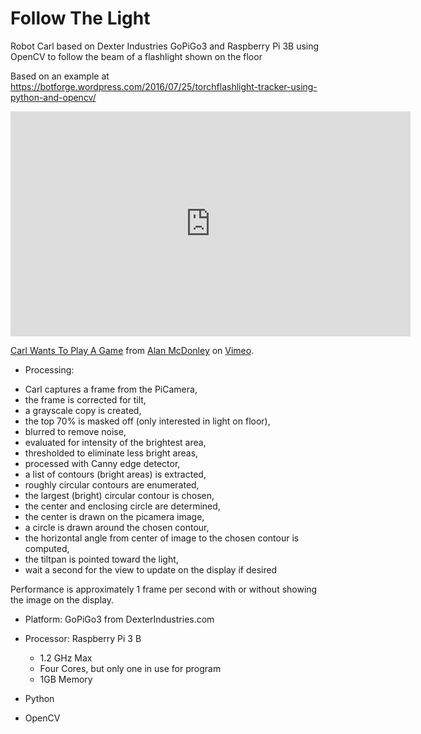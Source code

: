 # Follow The Light
Robot Carl based on Dexter Industries GoPiGo3 and Raspberry Pi 3B 
using OpenCV to follow the beam of a flashlight shown on the floor

Based on an example at https://botforge.wordpress.com/2016/07/25/torchflashlight-tracker-using-python-and-opencv/



<iframe src="https://player.vimeo.com/video/350441698" width="640" height="360" frameborder="0" allow="autoplay; fullscreen" allowfullscreen></iframe>
<p><a href="https://vimeo.com/350441698">Carl Wants To Play A Game</a> from <a href="https://vimeo.com/user2287375">Alan McDonley</a> on <a href="https://vimeo.com">Vimeo</a>.</p>

- Processing:

* Carl captures a frame from the PiCamera,  
* the frame is corrected for tilt,  
* a grayscale copy is created,  
* the top 70% is masked off (only interested in light on floor),  
* blurred to remove noise, 
* evaluated for intensity of the brightest area, 
* thresholded to eliminate less bright areas, 
* processed with Canny edge detector, 
* a list of contours (bright areas) is extracted, 
* roughly circular contours are enumerated, 
* the largest (bright) circular contour is chosen, 
* the center and enclosing circle are determined, 
* the center is drawn on the picamera image, 
* a circle is drawn around the chosen contour, 
* the horizontal angle from center of image to the chosen contour is computed, 
* the tiltpan is pointed toward the light, 
* wait a second for the view to update on the display if desired

Performance is approximately 1 frame per second with or without showing the image on the display.

- Platform: GoPiGo3 from DexterIndustries.com

- Processor: Raspberry Pi 3 B
  * 1.2 GHz Max
  * Four Cores, but only one in use for program
  * 1GB Memory

- Python
- OpenCV


